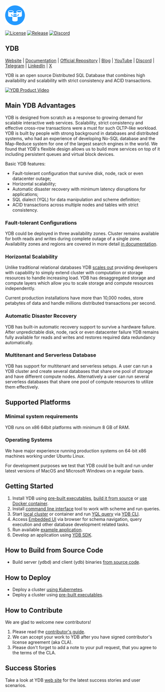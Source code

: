 <img width="64" src="ydb/docs/_assets/logo.svg" /><br/>

[![License](https://img.shields.io/badge/License-Apache%202.0-blue.svg)](https://github.com/ydb-platform/ydb/blob/main/LICENSE)
[![Release](https://img.shields.io/github/v/release/ydb-platform/ydb.svg?style=flat-square)](https://github.com/ydb-platform/ydb/releases)
[![Discord](https://img.shields.io/discord/1158573985894772827?logo=discord&logoColor=%23fff)](https://discord.gg/R5MvZTESWc)

## YDB

[Website](https://ydb.tech) |
[Documentation](https://ydb.tech/docs/en/) |
[Official Repository](https://github.com/ydb-platform/ydb) |
[Blog](https://blog-redirect.ydb.tech) |
[YouTube](https://www.youtube.com/c/YDBPlatform) |
[Discord](https://discord.gg/R5MvZTESWc) |
[Telegram](https://t.me/ydb_en) |
[LinkedIn](https://www.linkedin.com/company/ydb-platform) |
[X](https://x.com/YDBPlatform)

YDB is an open source Distributed SQL Database that combines high availability and scalability with strict consistency and ACID transactions.

[![YDB Product Video](ydb/docs/_assets/ydb-promo-video.png)](https://youtu.be/bxZRUtMAlFI)

## Main YDB Advantages

YDB is designed from scratch as a response to growing demand for scalable interactive web services. Scalability, strict consistency and effective cross-row transactions were a must for such OLTP-like workload. YDB is built by people with strong background in databases and distributed systems, who had an experience of developing No-SQL database and the Map-Reduce system for one of the largest search engines in the world.
We found that YDB's flexible design allows us to build more services on top of it including persistent queues and virtual block devices.

Basic YDB features:

  - Fault-tolerant configuration that survive disk, node, rack or even datacenter outage;
  - Horizontal scalability;
  - Automatic disaster recovery with minimum latency disruptions for applications;
  - SQL dialect (YQL) for data manipulation and scheme definition;
  - ACID transactions across multiple nodes and tables with strict consistency.

### Fault-tolerant Configurations

YDB could be deployed in three availability zones. Cluster remains available for both reads and writes during complete outage of a single zone. Availability zones and regions are covered in more detail [in documentation](https://ydb.tech/en/docs/concepts/databases#regions-az).

### Horizontal Scalability

Unlike traditional relational databases YDB [scales out](https://en.wikipedia.org/wiki/Scalability#Horizontal_or_scale_out) providing developers with capability to simply extend cluster with computation or storage resources to handle increasing load. YDB has desaggregated storage and compute layers which allow you to scale storage and compute resources independently.

Current production installations have more than 10,000 nodes, store petabytes of data and handle millions distributed transactions per second.

### Automatic Disaster Recovery

YDB has built-in automatic recovery support to survive a hardware failure. After unpredictable disk, node, rack or even datacenter failure YDB remains fully available for reads and writes and restores required data redundancy automatically.

### Multitenant and Serverless Database
YDB has support for multitenant and serverless setups. A user can run a YDB cluster and create several databases that share one pool of storage and have different compute nodes. Alternatively a user can run several serverless databases that share one pool of compute resources to utilize them effectively.

## Supported Platforms

### Minimal system requirements

YDB runs on x86 64bit platforms with minimum 8 GB of RAM.

### Operating Systems

We have major experience running production systems on 64-bit x86 machines working under Ubuntu Linux.

For development purposes we test that YDB could be built and run under latest versions of MacOS and Microsoft Windows on a regular basis.

## Getting Started

1. Install YDB using [pre-built executables](https://ydb.tech/en/docs/getting_started/self_hosted/ydb_local), [build it from source](BUILD.md) or [use Docker container](https://ydb.tech/en/docs/getting_started/self_hosted/ydb_docker).
1. Install [command line interface](https://ydb.tech/en/docs/getting_started/cli) tool to work with scheme and run queries.
1. Start [local cluster](https://ydb.tech/en/docs/getting_started/self_hosted/ydb_local) or container and run [YQL query](https://ydb.tech/en/docs/yql/reference/) via [YDB CLI](https://ydb.tech/en/docs/getting_started/cli).
1. Access [Embedded UI](https://ydb.tech/en/docs/maintenance/embedded_monitoring/) via browser for schema navigation, query execution and other database development related tasks.
1. Run available [example application](https://ydb.tech/en/docs/reference/ydb-sdk/example/go/).
1. Develop an application using [YDB SDK](https://ydb.tech/en/docs/reference/ydb-sdk/).

## How to Build from Source Code
* Build server (ydbd) and client (ydb) binaries [from source code](BUILD.md).

## How to Deploy

* Deploy a cluster [using Kubernetes](https://ydb.tech/en/docs/deploy/orchestrated/concepts).
* Deploy a cluster using [pre-built executables](https://ydb.tech/en/docs/getting_started/self_hosted/ydb_local).

## How to Contribute

We are glad to welcome new contributors!

1. Please read the [contributor's guide](CONTRIBUTING.md).
2. We can accept your work to YDB after you have signed contributor's license agreement (aka CLA).
3. Please don't forget to add a note to your pull request, that you agree to the terms of the CLA.

## Success Stories

Take a look at YDB [web site](https://ydb.tech/) for the latest success stories and user scenarios.

